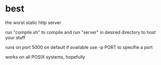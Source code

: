 # best
the worst static http server

run "compile.sh" to compile
and run "server" in desired directory
to host your stuff

runs on port 5000 on default if available 
use -p PORT to specifie a port

works on all POSIX  systems, hopefully
